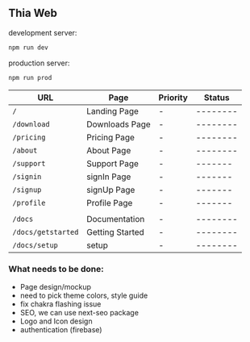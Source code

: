 ## Thia Web

development server:

```bash
npm run dev
```

production server:

```bash
npm run prod
```

| URL                | Page            | Priority | Status   |
| ------------------ | --------------- | -------- | -------- |
| `/`                | Landing Page    | -        | -------- |
| `/download`        | Downloads Page  | -        | -------- |
| `/pricing`         | Pricing Page    | -        | -------- |
| `/about`           | About Page      | -        | -------- |
| `/support`         | Support Page    | -        | -------  |
| `/signin`          | signIn Page     | -        | -------  |
| `/signup`          | signUp Page     | -        | -------  |
| `/profile`         | Profile Page    | -        | -------  |
|                    |                 |          |
| `/docs`            | Documentation   | -        | -------- |
| `/docs/getstarted` | Getting Started | -        | -------- |
| `/docs/setup`      | setup           | -        | -------- |

### What needs to be done:

-   Page design/mockup
-   need to pick theme colors, style guide
-   fix chakra flashing issue
-   SEO, we can use next-seo package
-   Logo and Icon design
-   authentication (firebase)
